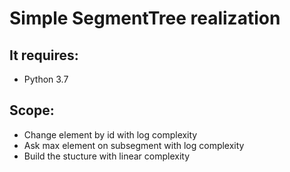 # Simple SegmentTree realization

## It requires:
- Python 3.7

## Scope:
- Change element by id with log complexity
- Ask max element on subsegment with log complexity
- Build the stucture with linear complexity
